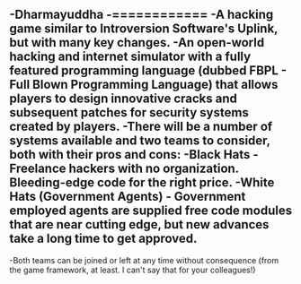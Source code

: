 -Dharmayuddha
-============
-A hacking game similar to Introversion Software's Uplink, but with many key changes.
-An open-world hacking and internet simulator with a fully featured programming language (dubbed FBPL - Full Blown Programming Language) that allows players to design innovative cracks and subsequent patches for security systems created by players.
-There will be a number of systems available and two teams to consider, both with their pros and cons:
-Black Hats - Freelance hackers with no organization. Bleeding-edge code for the right price.
-White Hats (Government Agents) - Government employed agents are supplied free code modules that are near cutting edge, but new advances take a long time to get approved.
-
-Both teams can be joined or left at any time without consequence (from the game framework, at least. I can't say that for your colleagues!)
